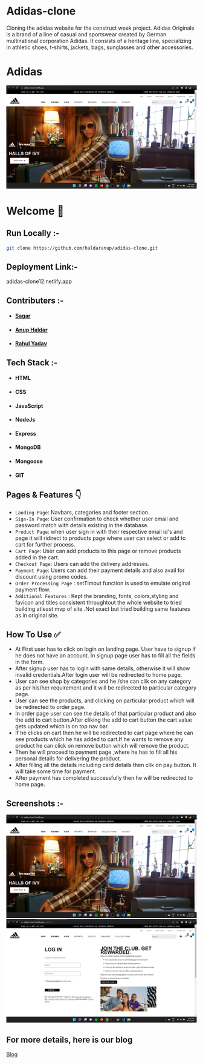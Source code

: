 # Adidas-clone
Cloning the adidas website for the construct week project. Adidas Originals is a brand of a line of casual and sportswear created by German multinational corporation Adidas. It consists of a heritage line, specializing in athletic shoes, t-shirts, jackets, bags, sunglasses and other accessories.
# Adidas


![Adidas](/src/assets/homepage.png)


# Welcome :wave:


## Run Locally :-
```bash
git clone https://github.com/haldaranup/adidas-clone.git
```



## Deployment Link:-
adidas-clone12.netlify.app

## Contributers :- 
- #### [Sagar](https://www.linkedin.com/in/sagar-pradhan16/)
- #### [Anup Haldar](https://www.linkedin.com/in/haldar-anup/)
- #### [Rahul Yadav](https://www.linkedin.com/in/mrah100/)



## Tech Stack :- 

- #### HTML
- #### CSS 
- #### JavaScript
- #### NodeJs
- #### Express
- #### MongoDB
- #### Mongoose
- #### GIT


## Pages & Features :point_down:


- `Landing Page`: Navbars, categories and footer section.
- `Sign-In Page`: User confirmation to check whether user email and password match with details existing in the database.
- `Product Page`: when user sign in with their respective email id's and  page it will ridirect to products page where user can select or add to cart for further process.
- `Cart Page`: User can add products to this page or remove products added in the cart.
- `Checkout Page`: Users can add the delivery addresses.
- `Payment Page`: Users can add their payment details and also avail for discount using promo codes.
- `Order Processing Page` : setTimout function is used to emulate original payment flow.
- `Additional Features` : Kept the branding, fonts, colors,styling and favicon and titles consistent throughtout the whole website to tried building atleast mvp of site .Not exact but tried  building same features as in original site.
 
## How To Use ✅

- At First user has to click on login on landing page. User have to signup if he does not have an account. In signup page user has to  fill  all the fields in the form.
- After signup user has to login with same details, otherwise it will show invalid credentials.After login user will be redirected to home page.
- User can see shop by categories and he /she can clik on any category as per his/her requirement and it will be redirected to particular category page.
- User can see the products, and clicking on particular product which will be redirected to order page.
- In order page user can see the details of that particular product and also the add to cart button.After cliking the add to cart button the cart value gets updated which is on top nav bar.
- If he clicks on cart then he will be redirected to cart page where he can see products which he has added to cart.If he wants to remove any product he can click on remove button which will remove the product. 
- Then he will proceed to payment page ,where he has to fill all his personal details for delivering the product.
- After filling all the details including card details then clik on pay button. It will take some time for payment.
- After payment has completed successfully then he will be redirected to home page.



## Screenshots :- 
![Paytm-mall](/src/assets/homepage.png)
![items](/src/assets/login.png)

## For more details, here is our blog
[Blog](https://haldaranup.medium.com/@unnatigandhi999/9622ce83d95a)
